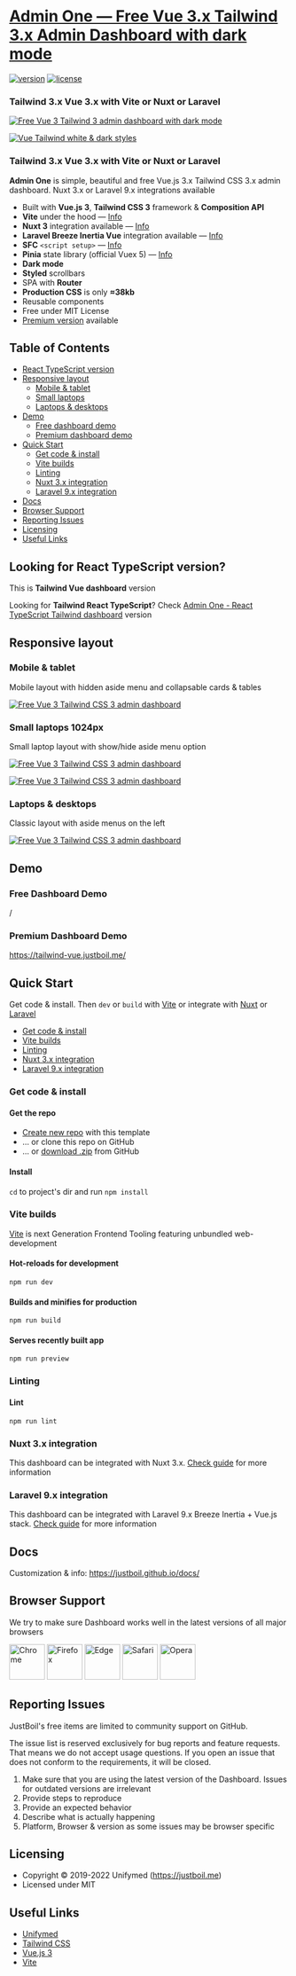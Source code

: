 # [Admin One &mdash; Free Vue 3.x Tailwind 3.x Admin Dashboard with dark mode](https://justboil.me/tailwind-admin-templates/free-vue-dashboard/)

[![version](https://img.shields.io/github/v/release/justboil/admin-one-vue-tailwind)](https://justboil.me/tailwind-admin-templates/free-vue-dashboard/)  [![license](https://img.shields.io/badge/license-MIT-blue.svg)](https://justboil.me/tailwind-admin-templates/free-vue-dashboard/)

### Tailwind 3.x Vue 3.x with Vite or Nuxt or Laravel

[![Free Vue 3 Tailwind 3 admin dashboard with dark mode](/main.png)](/)

[![Vue Tailwind white & dark styles](https://static.justboil.me/templates/one/repo-styles.png)](/)

### Tailwind 3.x Vue 3.x with Vite or Nuxt or Laravel

**Admin One** is simple, beautiful and free Vue.js 3.x Tailwind CSS 3.x admin dashboard. Nuxt 3.x or Laravel 9.x integrations available

* Built with **Vue.js 3**, **Tailwind CSS 3** framework & **Composition API**
* **Vite** under the hood &mdash; [Info](https://vitejs.dev)
* **Nuxt 3** integration available &mdash; [Info](#nuxt-3-integration)
* **Laravel Breeze Inertia Vue** integration available &mdash; [Info](#laravel-9x-integration)
* **SFC** `<script setup>` &mdash; [Info](https://v3.vuejs.org/api/sfc-script-setup.html)
* **Pinia** state library (official Vuex 5) &mdash; [Info](https://pinia.vuejs.org/)
* **Dark mode**
* **Styled** scrollbars
* SPA with **Router**
* **Production CSS** is only **&thickapprox;38kb**
* Reusable components
* Free under MIT License
* [Premium version](https://justboil.me/tailwind-admin-templates/vue-dashboard/) available

## Table of Contents

* [React TypeScript version](#looking-for-react-typescript-version)
* [Responsive layout](#responsive-layout)
  * [Mobile & tablet](#mobile--tablet)
  * [Small laptops](#small-laptops-1024px)
  * [Laptops & desktops](#laptops--desktops)
* [Demo](#demo)
  * [Free dashboard demo](#free-dashboard-demo)
  * [Premium dashboard demo](#premium-dashboard-demo)
* [Quick Start](#quick-start)
  * [Get code & install](#get-code--install)
  * [Vite builds](#vite-builds)
  * [Linting](#linting)
  * [Nuxt 3.x integration](#nuxt-3x-integration)
  * [Laravel 9.x integration](#laravel-9x-integration)
* [Docs](#docs)
* [Browser Support](#browser-support)
* [Reporting Issues](#reporting-issues)
* [Licensing](#licensing)
* [Useful Links](#useful-links)

## Looking for React TypeScript version?

This is **Tailwind Vue dashboard** version

Looking for **Tailwind React TypeScript**? Check [Admin One - React TypeScript Tailwind dashboard](https://github.com/justboil/admin-one-react-tailwind) version

## Responsive layout

### Mobile & tablet

Mobile layout with hidden aside menu and collapsable cards & tables

[![Free Vue 3 Tailwind CSS 3 admin dashboard](https://static.justboil.me/templates/one/one-tailwind-vue-mobile.png)](/)

### Small laptops 1024px

Small laptop layout with show/hide aside menu option

[![Free Vue 3 Tailwind CSS 3 admin dashboard](https://static.justboil.me/templates/one/one-tailwind-vue-1024.png)](/)

[![Free Vue 3 Tailwind CSS 3 admin dashboard](https://static.justboil.me/templates/one/one-tailwind-vue-1024-menu-open.png)](/)

### Laptops & desktops

Classic layout with aside menus on the left

[![Free Vue 3 Tailwind CSS 3 admin dashboard](https://static.justboil.me/templates/one/one-tailwind-vue-widescreen.png)](/)

## Demo

### Free Dashboard Demo

/

### Premium Dashboard Demo

https://tailwind-vue.justboil.me/

## Quick Start

Get code & install. Then `dev` or `build` with [Vite](#vite-builds) or integrate with [Nuxt](#nuxt-3x-integration) or [Laravel](#laravel-9x-integration)

* [Get code & install](#get-code--install)
* [Vite builds](#vite-builds)
* [Linting](#linting)
* [Nuxt 3.x integration](#nuxt-3x-integration)
* [Laravel 9.x integration](#laravel-9x-integration)

### Get code & install

#### Get the repo

* [Create new repo](https://github.com/justboil/admin-one-vue-tailwind/generate) with this template
* &hellip; or clone this repo on GitHub
* &hellip; or [download .zip](https://github.com/justboil/admin-one-vue-tailwind/archive/master.zip) from GitHub

#### Install

`cd` to project's dir and run `npm install`

### Vite builds

[Vite](https://vitejs.dev) is next Generation Frontend Tooling featuring unbundled web-development

#### Hot-reloads for development

```
npm run dev
```

#### Builds and minifies for production

```
npm run build
```

#### Serves recently built app

```
npm run preview
```

### Linting

#### Lint

```
npm run lint
```

### Nuxt 3.x integration

This dashboard can be integrated with Nuxt 3.x. [Check guide](https://github.com/justboil/admin-one-vue-tailwind/tree/master/.nuxt-guide) for more information

### Laravel 9.x integration

This dashboard can be integrated with Laravel 9.x Breeze Inertia + Vue.js stack. [Check guide](https://github.com/justboil/admin-one-vue-tailwind/tree/master/.laravel-guide) for more information

## Docs

Customization & info: https://justboil.github.io/docs/

## Browser Support

We try to make sure Dashboard works well in the latest versions of all major browsers

<img src="https://justboil.me/images/browsers-svg/chrome.svg" width="64" height="64" alt="Chrome"> <img src="https://justboil.me/images/browsers-svg/firefox.svg" width="64" height="64" alt="Firefox"> <img src="https://justboil.me/images/browsers-svg/edge.svg" width="64" height="64" alt="Edge"> <img src="https://justboil.me/images/browsers-svg/safari.svg" width="64" height="64" alt="Safari"> <img src="https://justboil.me/images/browsers-svg/opera.svg" width="64" height="64" alt="Opera">

## Reporting Issues

JustBoil's free items are limited to community support on GitHub.

The issue list is reserved exclusively for bug reports and feature requests. That means we do not accept usage questions. If you open an issue that does not conform to the requirements, it will be closed.

1. Make sure that you are using the latest version of the Dashboard. Issues for outdated versions are irrelevant
2. Provide steps to reproduce
3. Provide an expected behavior
4. Describe what is actually happening
5. Platform, Browser & version as some issues may be browser specific

## Licensing

- Copyright &copy; 2019-2022 Unifymed (https://justboil.me)
- Licensed under MIT

## Useful Links

- [Unifymed](https://justboil.me/)
- [Tailwind CSS](https://tailwindcss.com/)
- [Vue.js 3](https://v3.vuejs.org/)
- [Vite](https://vitejs.dev)
